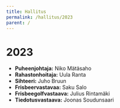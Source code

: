 ```yaml
---
title: Hallitus
permalink: /hallitus/2023
parent: /
---
```


# 2023

- **Puheenjohtaja:** Niko Mätäsaho
- **Rahastonhoitaja:** Uula Ranta
- **Sihteeri:** Juho Bruun
- **Frisbeervastavaa:** Saku Salo
- **Frisbeegolfvastaava:** Julius Rintamäki
- **Tiedotusvastaava:** Joonas Soudunsaari
